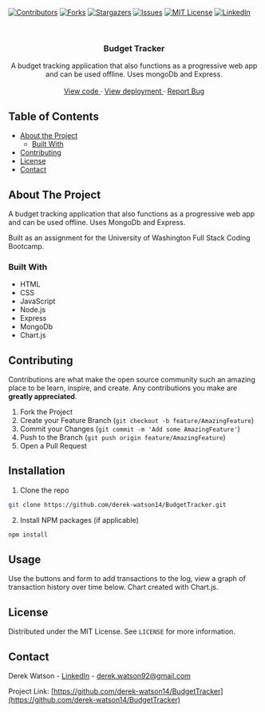[![Contributors][contributors-shield]][contributors-url]
[![Forks][forks-shield]][forks-url]
[![Stargazers][stars-shield]][stars-url]
[![Issues][issues-shield]][issues-url]
[![MIT License][license-shield]][license-url]
[![LinkedIn][linkedin-shield]][linkedin-url]

  <br />
  <p align="center">
  <h3 align="center">Budget Tracker</h3>
  <p align="center">
  A budget tracking application that also functions as a progressive web app and can be used offline. Uses mongoDb and Express.
  <br />
  <br />
  
  <a href="https://github.com/derek-watson14/BudgetTracker">
    View code
  </a>
  ·
  <a href="https://djw-budget-tracker.herokuapp.com/">
    View deployment
  </a>
  ·
  <a href="https://github.com/derek-watson14/BudgetTracker/issues">
    Report Bug
  </a>
  
  
  
  <!-- TABLE OF CONTENTS -->
  ## Table of Contents
  
  * [About the Project](#about-the-project)
    * [Built With](#built-with)
  * [Contributing](#contributing)
  * [License](#license)
  * [Contact](#contact)
  
  
  
  ## About The Project
  
  
  A budget tracking application that also functions as a progressive web app and can be used offline. Uses MongoDb and Express.
  
  Built as an assignment for the University of Washington Full Stack Coding Bootcamp. 
  
  
  ### Built With
  
  * HTML
  * CSS
  * JavaScript
  * Node.js
  * Express
  * MongoDb
  * Chart.js

  <!-- CONTRIBUTING -->

## Contributing

Contributions are what make the open source community such an amazing place to be learn, inspire, and create. Any contributions you make are **greatly appreciated**.

1. Fork the Project
2. Create your Feature Branch (`git checkout -b feature/AmazingFeature`)
3. Commit your Changes (`git commit -m 'Add some AmazingFeature'`)
4. Push to the Branch (`git push origin feature/AmazingFeature`)
5. Open a Pull Request

  <!-- INSTALLATION -->

## Installation

1. Clone the repo

```sh
git clone https://github.com/derek-watson14/BudgetTracker.git
```

2. Install NPM packages (if applicable)

```sh
npm install
```

  <!-- USAGE EXAMPLES -->

## Usage

Use the buttons and form to add transactions to the log, view a graph of transaction history over time below. Chart created with Chart.js.

  <!-- LICENSE -->

## License

Distributed under the MIT License. See `LICENSE` for more information.

  <!-- CONTACT -->

## Contact

Derek Watson - [LinkedIn][linkedin-url] - derek.watson92@gmail.com

Project Link: [https://github.com/derek-watson14/BudgetTracker](https://github.com/derek-watson14/BudgetTracker)

  <!-- MARKDOWN LINKS & IMAGES -->
  <!-- https://www.markdownguide.org/basic-syntax/#reference-style-links -->

[contributors-shield]: https://img.shields.io/github/contributors/derek-watson14/BudgetTracker.svg?style=flat-square
[contributors-url]: https://github.com/derek-watson14/BudgetTracker/graphs/contributors
[forks-shield]: https://img.shields.io/github/forks/derek-watson14/BudgetTracker.svg?style=flat-square
[forks-url]: https://github.com/derek-watson14/BudgetTracker/network/members
[stars-shield]: https://img.shields.io/github/stars/derek-watson14/BudgetTracker.svg?style=flat-square
[stars-url]: https://github.com/derek-watson14/BudgetTracker/stargazers
[issues-shield]: https://img.shields.io/github/issues/derek-watson14/BudgetTracker.svg?style=flat-square
[issues-url]: https://github.com/derek-watson14/BudgetTracker/issues
[license-shield]: https://img.shields.io/github/license/othneildrew/Best-README-Template.svg?style=flat-square
[license-url]: https://tldrlegal.com/license/mit-license
[linkedin-shield]: https://img.shields.io/badge/-LinkedIn-black.svg?style=flat-square&logo=linkedin&colorB=555
[linkedin-url]: https://linkedin.com/in/watsonderek
[product-screenshot]: images/screenshot.png
